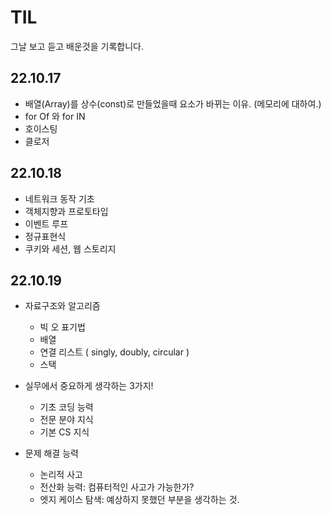 # TIL

그날 보고 듣고 배운것을 기록합니다.

## 22.10.17

- 배열(Array)를 상수(const)로 만들었을때 요소가 바뀌는 이유. (메모리에 대하여.)
- for Of 와 for IN
- 호이스팅
- 클로저

## 22.10.18

- 네트워크 동작 기초
- 객체지향과 프로토타입
- 이벤트 루프
- 정규표현식
- 쿠키와 세션, 웹 스토리지

## 22.10.19

- 자료구조와 알고리즘

  - 빅 오 표기법
  - 배열
  - 연결 리스트 ( singly, doubly, circular )
  - 스택

- 실무에서 중요하게 생각하는 3가지!

  - 기초 코딩 능력
  - 전문 분야 지식
  - 기본 CS 지식

- 문제 해결 능력

  - 논리적 사고
  - 전산화 능력: 컴퓨터적인 사고가 가능한가?
  - 엣지 케이스 탐색: 예상하지 못했던 부분을 생각하는 것.
